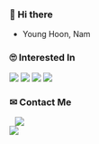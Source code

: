 ### 👋 Hi there 

<!--
**Nam-Younghoon/Nam-Younghoon** is a ✨ _special_ ✨ repository because its `README.md` (this file) appears on your GitHub profile.

Here are some ideas to get you started:

- 🔭 I’m currently working on ...
- 🌱 I’m currently learning ...
- 👯 I’m looking to collaborate on ...
- 🤔 I’m looking for help with ...
- 💬 Ask me about ...
- 📫 How to reach me: ...
- 😄 Pronouns: ...
- ⚡ Fun fact: ...
-->

  <ul>
  <li> Young Hoon, Nam </li>
  </ul>
  
  ### 🙄 Interested In
  <span><img src="https://img.shields.io/badge/Python-3776AB?style=for-the-badge&logo=Python&logoColor=white"></span>
  <span><img src="https://img.shields.io/badge/django-092E20?style=for-the-badge&logo=django&logoColor=white"></span>
  <span><img src="https://img.shields.io/badge/Android-34A853?style=for-the-badge&logo=Android&logoColor=white"></span>
  <span><img src="https://img.shields.io/badge/Flutter-02569B?style=for-the-badge&logo=Flutter&logoColor=white"></span>
  

  ### ✉ Contact Me
  
  <a href="https://www.instagram.com/n.y.hoon/" >
  <img src="http://img.shields.io/badge/-Instagram-black?style=flat&logo=Instagram&link=https://instagram.com/alpox.dev/" style="height : auto; margin-left : 10px; margin-right : 10px;"/>
  </a>
  <br>
  <a href="mailto:huny3410@gmail.com" target="_blank">
  <img src="https://img.shields.io/badge/Gmail-d14836?style=flat-square&logo=Gmail&logoColor=white"/>
  </a>
  
